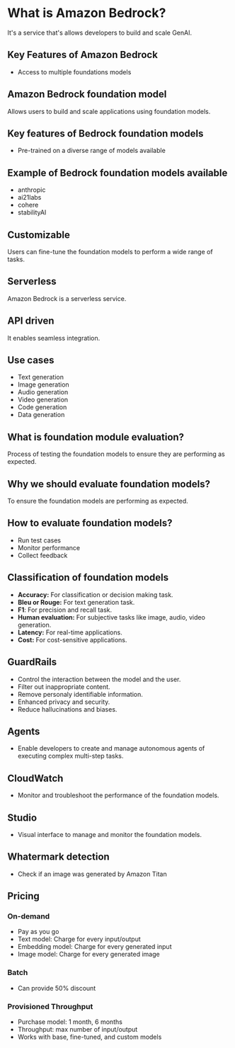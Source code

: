 # What is Amazon Bedrock?

It's a service that's allows developers to build and scale GenAI. 

## Key Features of Amazon Bedrock

 - Access to multiple foundations models

## Amazon Bedrock foundation model

Allows users to build and scale applications using foundation models.

## Key features of Bedrock foundation models

 - Pre-trained on a diverse range of models available

## Example of Bedrock foundation models available

 - anthropic
 - ai21labs
 - cohere
 - stabilityAI

## Customizable

Users can fine-tune the foundation models to perform a wide range of tasks.

## Serverless

Amazon Bedrock is a serverless service.

## API driven

It enables seamless integration.

## Use cases

- Text generation
- Image generation
- Audio generation
- Video generation
- Code generation
- Data generation

## What is foundation module evaluation?

Process of testing the foundation models to ensure they are performing as expected.

## Why we should evaluate foundation models?

To ensure the foundation models are performing as expected.

## How to evaluate foundation models?

- Run test cases
- Monitor performance
- Collect feedback

## Classification of foundation models

- **Accuracy:** For classification or decision making task.
- **Bleu or Rouge:** For text generation task.
- **F1**: For precision and recall task.
- **Human evaluation:** For subjective tasks like image, audio, video generation.
- **Latency:** For real-time applications.
- **Cost:** For cost-sensitive applications.

## GuardRails

 - Control the interaction between the model and the user.
 - Filter out inappropriate content.
 - Remove personaly identifiable information.
 - Enhanced privacy and security.
 - Reduce hallucinations and biases.

## Agents

 - Enable developers to create and manage autonomous agents of executing complex multi-step tasks.

## CloudWatch

 - Monitor and troubleshoot the performance of the foundation models.

## Studio

 - Visual interface to manage and monitor the foundation models.

## Whatermark detection

 - Check if an image was generated by Amazon Titan

## Pricing

### On-demand

 - Pay as you go
 - Text model: Charge for every input/output
 - Embedding model: Charge for every generated input
 - Image model: Charge for every generated image

### Batch

 - Can provide 50% discount

### Provisioned Throughput

 - Purchase model: 1 month, 6 months
 - Throughput: max number of input/output
 - Works with base, fine-tuned, and custom models